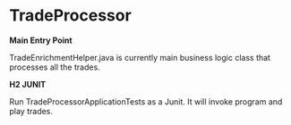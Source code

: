 # TradeProcessor

**Main Entry Point**

TradeEnrichmentHelper.java is currently main business logic class that processes all the trades. 

**H2 JUNIT**

Run TradeProcessorApplicationTests as a Junit. It will invoke program and play trades.
